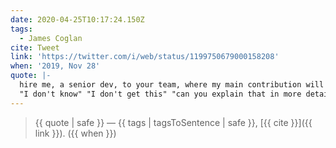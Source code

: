 ```yaml
---
date: 2020-04-25T10:17:24.150Z
tags:
  - James Coglan
cite: Tweet
link: 'https://twitter.com/i/web/status/1199750679000158208'
when: '2019, Nov 28'
quote: |-
  hire me, a senior dev, to your team, where my main contribution will be going
  "I don't know" "I don't get this" "can you explain that in more detail" "why"
---
```


> {{ quote | safe }}
> — {{ tags | tagsToSentence | safe }}, [{{ cite }}]({{ link }}). ({{ when }})
